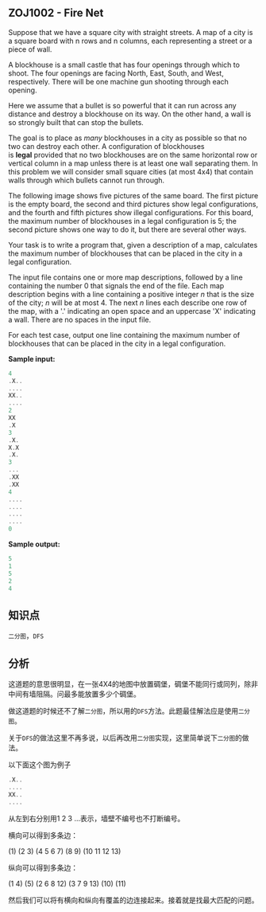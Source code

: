 ## ZOJ1002 - Fire Net

Suppose that we have a square city with straight streets. A map of a city is a square board with n rows and n columns, each representing a street or a piece of wall.

A blockhouse is a small castle that has four openings through which to shoot. The four openings are facing North, East, South, and West, respectively. There will be one machine gun shooting through each opening.

Here we assume that a bullet is so powerful that it can run across any distance and destroy a blockhouse on its way. On the other hand, a wall is so strongly built that can stop the bullets.

The goal is to place as *many* blockhouses in a city as possible so that no two can destroy each other. A configuration of blockhouses is **legal** provided that no two blockhouses are on the same horizontal row or vertical column in a map unless there is at least one wall separating them. In this problem we will consider small square cities (at most 4x4) that contain walls through which bullets cannot run through.

The following image shows five pictures of the same board. The first picture is the empty board, the second and third pictures show legal configurations, and the fourth and fifth pictures show illegal configurations. For this board, the maximum number of blockhouses in a legal configuration is 5; the second picture shows one way to do it, but there are several other ways.

Your task is to write a program that, given a description of a map, calculates the maximum number of blockhouses that can be placed in the city in a legal configuration.

The input file contains one or more map descriptions, followed by a line containing the number 0 that signals the end of the file. Each map description begins with a line containing a positive integer *n* that is the size of the city; *n* will be at most 4. The next *n* lines each describe one row of the map, with a '.' indicating an open space and an uppercase 'X' indicating a wall. There are no spaces in the input file.

For each test case, output one line containing the maximum number of blockhouses that can be placed in the city in a legal configuration.

**Sample input:**

```c
4
.X..
....
XX..
....
2
XX
.X
3
.X.
X.X
.X.
3
...
.XX
.XX
4
....
....
....
....
0
```

**Sample output:**

```c
5
1
5
2
4
```



## 知识点

 `二分图`，`DFS`



## 分析

这道题的意思很明显，在一张4X4的地图中放置碉堡，碉堡不能同行或同列，除非中间有墙阻隔。问最多能放置多少个碉堡。

做这道题的时候还不了解`二分图`，所以用的`DFS`方法。此题最佳解法应是使用`二分图`。

关于`DFS`的做法这里不再多说，以后再改用`二分图`实现，这里简单说下`二分图`的做法。

以下面这个图为例子

``` c++
.X..
....
XX..
....
```

从左到右分别用1 2 3 ...表示，墙壁不编号也不打断编号。

横向可以得到多条边：

(1) (2 3) (4 5 6 7) (8 9) (10 11 12 13)

纵向可以得到多条边：

(1 4) (5) (2 6 8 12) (3 7 9 13) (10) (11)

然后我们可以将有横向和纵向有覆盖的边连接起来。接着就是找最大匹配的问题。